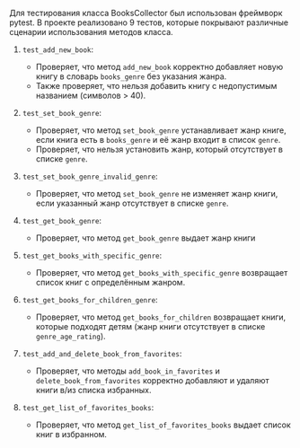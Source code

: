 Для тестирования класса BooksCollector был использован фреймворк pytest. В проекте реализовано 9 тестов, которые покрывают различные сценарии использования 
методов класса.

1. `test_add_new_book`:
   - Проверяет, что метод `add_new_book` корректно добавляет новую книгу в словарь `books_genre` без указания жанра.
   - Также проверяет, что нельзя добавить книгу с недопустимым названием (символов > 40).

2. `test_set_book_genre`:
   - Проверяет, что метод `set_book_genre` устанавливает жанр книге, если книга есть в `books_genre` и её жанр входит в список `genre`.
   - Проверяет, что нельзя установить жанр, который отсутствует в списке `genre`.

3. `test_set_book_genre_invalid_genre`:
   - Проверяет, что метод `set_book_genre` не изменяет жанр книги, если указанный жанр отсутствует в списке `genre`.
  
4. `test_get_book_genre`:
   - Проверяет, что метод `get_book_genre` выдает жанр книги
  
5. `test_get_books_with_specific_genre`:
   - Проверяет, что метод `get_books_with_specific_genre` возвращает список книг с определённым жанром.
  
6. `test_get_books_for_children_genre`:
   - Проверяет, что метод `get_books_for_children` возвращает книги, которые подходят детям (жанр книги отсутствует в списке `genre_age_rating`).

9. `test_add_and_delete_book_from_favorites`:
   - Проверяет, что методы `add_book_in_favorites` и `delete_book_from_favorites` корректно добавляют и удаляют книги в/из списка избранных.

10. `test_get_list_of_favorites_books`:
    - Проверяет, что метод `get_list_of_favorites_books` выдает список книг в избранном.